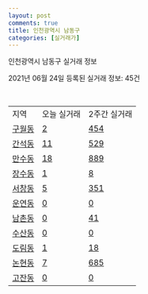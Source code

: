 ```yaml
---
layout: post
comments: true
title: 인천광역시 남동구
categories: [실거래가]
---
```


인천광역시 남동구 실거래 정보

2021년 06월 24일 등록된 실거래 정보: 45건

<script type="text/javascript">
  google.charts.load('current', {'packages':['corechart']});
  google.charts.setOnLoadCallback(drawChart);

  function drawChart() {
    var data = google.visualization.arrayToDataTable([['거래일', '매매', '전월세', '전매'], ['2021-02', 1, 25, 0], ['2021-03', 27, 152, 0], ['2021-04', 488, 410, 1], ['2021-05', 689, 685, 1], ['2021-06', 165, 329, 2]]);

    var options = {
      title: '최근 유형별 거래량 추이',
      legend: { position: 'bottom' }
    };

    var chart = new google.visualization.LineChart(document.getElementById('columnchart_material'));
    chart.draw(data, (options));
  }
</script>

<div id="columnchart_material" style="width: 450px; margin-left: -35px"></div>
<br>
<table class="sortable">
  <tr>
    <td>지역</td>
    <td>오늘 실거래</td>
    <td>2주간 실거래</td>
  </tr>

  
  <tr class="item">
    <td><a href="2820010100.html">구월동</a></td>
    <td><a href="2820010100.html">2</a></td>
    <td><a href="2820010100.html">454</a></td>
  </tr>
    

  <tr class="item">
    <td><a href="2820010200.html">간석동</a></td>
    <td><a href="2820010200.html">11</a></td>
    <td><a href="2820010200.html">529</a></td>
  </tr>
    

  <tr class="item">
    <td><a href="2820010300.html">만수동</a></td>
    <td><a href="2820010300.html">18</a></td>
    <td><a href="2820010300.html">889</a></td>
  </tr>
    

  <tr class="item">
    <td><a href="2820010400.html">장수동</a></td>
    <td><a href="2820010400.html">1</a></td>
    <td><a href="2820010400.html">8</a></td>
  </tr>
    

  <tr class="item">
    <td><a href="2820010500.html">서창동</a></td>
    <td><a href="2820010500.html">5</a></td>
    <td><a href="2820010500.html">351</a></td>
  </tr>
    

  <tr class="item">
    <td><a href="2820010600.html">운연동</a></td>
    <td><a href="2820010600.html">0</a></td>
    <td><a href="2820010600.html">0</a></td>
  </tr>
    

  <tr class="item">
    <td><a href="2820010700.html">남촌동</a></td>
    <td><a href="2820010700.html">0</a></td>
    <td><a href="2820010700.html">41</a></td>
  </tr>
    

  <tr class="item">
    <td><a href="2820010800.html">수산동</a></td>
    <td><a href="2820010800.html">0</a></td>
    <td><a href="2820010800.html">0</a></td>
  </tr>
    

  <tr class="item">
    <td><a href="2820010900.html">도림동</a></td>
    <td><a href="2820010900.html">1</a></td>
    <td><a href="2820010900.html">18</a></td>
  </tr>
    

  <tr class="item">
    <td><a href="2820011000.html">논현동</a></td>
    <td><a href="2820011000.html">7</a></td>
    <td><a href="2820011000.html">685</a></td>
  </tr>
    

  <tr class="item">
    <td><a href="2820011100.html">고잔동</a></td>
    <td><a href="2820011100.html">0</a></td>
    <td><a href="2820011100.html">0</a></td>
  </tr>
    


</table>


    